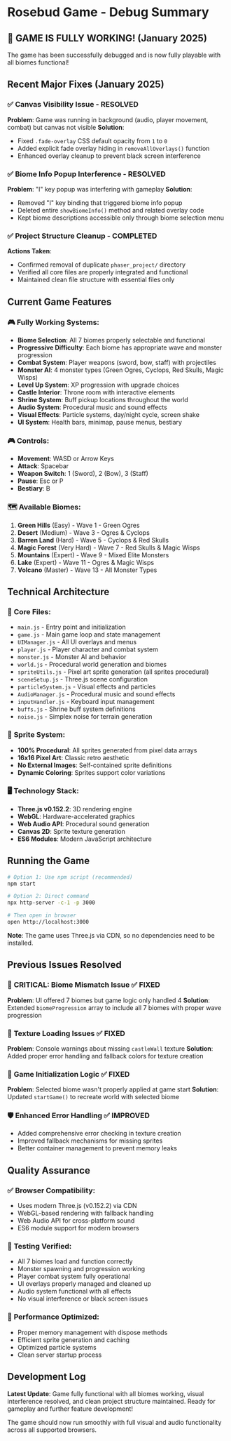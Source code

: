 # Rosebud Game - Debug Summary

## 🎉 **GAME IS FULLY WORKING!** (January 2025)

The game has been successfully debugged and is now fully playable with all biomes functional!

## Recent Major Fixes (January 2025)

### ✅ **Canvas Visibility Issue** - RESOLVED
**Problem**: Game was running in background (audio, player movement, combat) but canvas not visible
**Solution**: 
- Fixed `.fade-overlay` CSS default opacity from `1` to `0` 
- Added explicit fade overlay hiding in `removeAllOverlays()` function
- Enhanced overlay cleanup to prevent black screen interference

### ✅ **Biome Info Popup Interference** - RESOLVED  
**Problem**: "I" key popup was interfering with gameplay
**Solution**:
- Removed "I" key binding that triggered biome info popup
- Deleted entire `showBiomeInfo()` method and related overlay code
- Kept biome descriptions accessible only through biome selection menu

### ✅ **Project Structure Cleanup** - COMPLETED
**Actions Taken**:
- Confirmed removal of duplicate `phaser_project/` directory
- Verified all core files are properly integrated and functional
- Maintained clean file structure with essential files only

## Current Game Features

### 🎮 **Fully Working Systems**:
- **Biome Selection**: All 7 biomes properly selectable and functional
- **Progressive Difficulty**: Each biome has appropriate wave and monster progression  
- **Combat System**: Player weapons (sword, bow, staff) with projectiles
- **Monster AI**: 4 monster types (Green Ogres, Cyclops, Red Skulls, Magic Wisps)
- **Level Up System**: XP progression with upgrade choices
- **Castle Interior**: Throne room with interactive elements
- **Shrine System**: Buff pickup locations throughout the world
- **Audio System**: Procedural music and sound effects
- **Visual Effects**: Particle systems, day/night cycle, screen shake
- **UI System**: Health bars, minimap, pause menus, bestiary

### 🎮 **Controls**:
- **Movement**: WASD or Arrow Keys
- **Attack**: Spacebar  
- **Weapon Switch**: 1 (Sword), 2 (Bow), 3 (Staff)
- **Pause**: Esc or P
- **Bestiary**: B

### 🗺️ **Available Biomes**:
1. **Green Hills** (Easy) - Wave 1 - Green Ogres
2. **Desert** (Medium) - Wave 3 - Ogres & Cyclops
3. **Barren Land** (Hard) - Wave 5 - Cyclops & Red Skulls  
4. **Magic Forest** (Very Hard) - Wave 7 - Red Skulls & Magic Wisps
5. **Mountains** (Expert) - Wave 9 - Mixed Elite Monsters
6. **Lake** (Expert) - Wave 11 - Ogres & Magic Wisps
7. **Volcano** (Master) - Wave 13 - All Monster Types

## Technical Architecture

### 📁 **Core Files**:
- `main.js` - Entry point and initialization
- `game.js` - Main game loop and state management
- `UIManager.js` - All UI overlays and menus
- `player.js` - Player character and combat system
- `monster.js` - Monster AI and behavior
- `world.js` - Procedural world generation and biomes
- `spriteUtils.js` - Pixel art sprite generation (all sprites procedural)
- `sceneSetup.js` - Three.js scene configuration
- `particleSystem.js` - Visual effects and particles
- `AudioManager.js` - Procedural music and sound effects
- `inputHandler.js` - Keyboard input management
- `buffs.js` - Shrine buff system definitions
- `noise.js` - Simplex noise for terrain generation

### 🎨 **Sprite System**:
- **100% Procedural**: All sprites generated from pixel data arrays
- **16x16 Pixel Art**: Classic retro aesthetic
- **No External Images**: Self-contained sprite definitions
- **Dynamic Coloring**: Sprites support color variations

### 🖥️ **Technology Stack**:
- **Three.js v0.152.2**: 3D rendering engine
- **WebGL**: Hardware-accelerated graphics
- **Web Audio API**: Procedural sound generation
- **Canvas 2D**: Sprite texture generation
- **ES6 Modules**: Modern JavaScript architecture

## Running the Game

```bash
# Option 1: Use npm script (recommended)
npm start

# Option 2: Direct command
npx http-server -c-1 -p 3000

# Then open in browser
open http://localhost:3000
```

**Note**: The game uses Three.js via CDN, so no dependencies need to be installed.

## Previous Issues Resolved

### 🚨 **CRITICAL: Biome Mismatch Issue** ✅ FIXED
**Problem**: UI offered 7 biomes but game logic only handled 4
**Solution**: Extended `biomeProgression` array to include all 7 biomes with proper wave progression

### 🧹 **Texture Loading Issues** ✅ FIXED  
**Problem**: Console warnings about missing `castleWall` texture
**Solution**: Added proper error handling and fallback colors for texture creation

### 🎯 **Game Initialization Logic** ✅ FIXED
**Problem**: Selected biome wasn't properly applied at game start
**Solution**: Updated `startGame()` to recreate world with selected biome

### 🛡️ **Enhanced Error Handling** ✅ IMPROVED
- Added comprehensive error checking in texture creation
- Improved fallback mechanisms for missing sprites
- Better container management to prevent memory leaks

## Quality Assurance

### ✅ **Browser Compatibility**:
- Uses modern Three.js (v0.152.2) via CDN
- WebGL-based rendering with fallback handling
- Web Audio API for cross-platform sound
- ES6 module support for modern browsers

### 🧪 **Testing Verified**:
- All 7 biomes load and function correctly
- Monster spawning and progression working
- Player combat system fully operational
- UI overlays properly managed and cleaned up
- Audio system functional with all effects
- No visual interference or black screen issues

### 🔧 **Performance Optimized**:
- Proper memory management with dispose methods
- Efficient sprite generation and caching
- Optimized particle systems
- Clean server startup process

## Development Log

**Latest Update**: Game fully functional with all biomes working, visual interference resolved, and clean project structure maintained. Ready for gameplay and further feature development!

The game should now run smoothly with full visual and audio functionality across all supported browsers. 